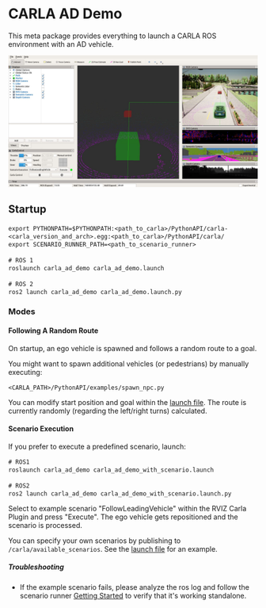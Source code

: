 # CARLA AD Demo

This meta package provides everything to launch a CARLA ROS environment with an AD vehicle.

![CARLA AD Demo](../docs/images/ad_demo.png "AD Demo in Rviz")

## Startup

    export PYTHONPATH=$PYTHONPATH:<path_to_carla>/PythonAPI/carla-<carla_version_and_arch>.egg:<path_to_carla>/PythonAPI/carla/
    export SCENARIO_RUNNER_PATH=<path_to_scenario_runner>

    # ROS 1
    roslaunch carla_ad_demo carla_ad_demo.launch

    # ROS 2
    ros2 launch carla_ad_demo carla_ad_demo.launch.py

### Modes

#### Following A Random Route

On startup, an ego vehicle is spawned and follows a random route to a goal.

You might want to spawn additional vehicles (or pedestrians) by manually executing:

    <CARLA_PATH>/PythonAPI/examples/spawn_npc.py

You can modify start position and goal within the [launch file](launch/carla_ad_demo.launch). The route is currently randomly (regarding the left/right turns) calculated.

#### Scenario Execution

If you prefer to execute a predefined scenario, launch:

    # ROS1
    roslaunch carla_ad_demo carla_ad_demo_with_scenario.launch

    # ROS2
    ros2 launch carla_ad_demo carla_ad_demo_with_scenario.launch.py

Select to example scenario "FollowLeadingVehicle" within the RVIZ Carla Plugin and press "Execute". The ego vehicle gets repositioned and the scenario is processed.

You can specify your own scenarios by publishing to `/carla/available_scenarios`. See the [launch file](launch/carla_ad_demo_with_scenario.launch) for an example.

##### Troubleshooting

- If the example scenario fails, please analyze the ros log and follow the scenario runner [Getting Started](https://github.com/carla-simulator/scenario_runner/blob/master/Docs/getting_started.md) to verify that it's working standalone.
